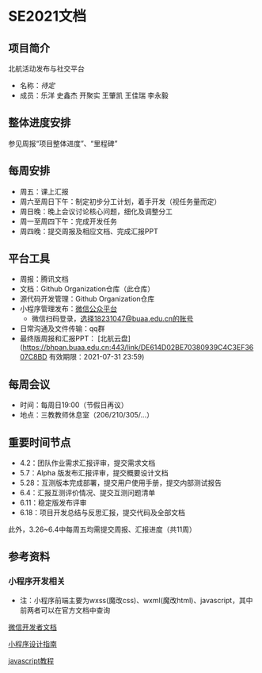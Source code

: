 # SE2021文档



## 项目简介
北航活动发布与社交平台

* 名称：*待定*
* 成员：乐洋 史鑫杰 开聚实 王肇凯 王佳瑞 李永毅



## 整体进度安排

参见周报“项目整体进度”、“里程碑”



## 每周安排

* 周五：课上汇报
* 周六至周日下午：制定初步分工计划，着手开发（视任务量而定）
* 周日晚：晚上会议讨论核心问题，细化及调整分工
* 周一至周四下午：完成开发任务
* 周四晚：提交周报及相应文档、完成汇报PPT



## 平台工具

* 周报：腾讯文档
* 文档：Github Organization仓库（此仓库）
* 源代码开发管理：Github Organization仓库
* 小程序管理发布：[微信公众平台](https://mp.weixin.qq.com/)
  * 微信扫码登录，选择18231047@buaa.edu.cn的账号
* 日常沟通及文件传输：qq群
* 最终版周报和汇报PPT： [北航云盘](https://bhpan.buaa.edu.cn:443/link/DE614D02BE70380939C4C3EF3607C8BD 有效期限：2021-07-31 23:59)



## 每周会议

* 时间：每周日19:00（节假日再议）
* 地点：三教教师休息室（206/210/305/...）



## 重要时间节点

* 4.2：团队作业需求汇报评审，提交需求文档
* 5.7：Alpha 版发布汇报评审，提交概要设计文档
* 5.28：互测版本完成部署，提交用户使用手册，提交内部测试报告
* 6.4：汇报互测评价情况、提交互测问题清单
* 6.11：稳定版发布评审
* 6.18：项目开发总结与反思汇报，提交代码及全部文档

此外，3.26~6.4中每周五均需提交周报、汇报进度（共11周）

## 参考资料

### 小程序开发相关

* 注：小程序前端主要为wxss(魔改css)、wxml(魔改html)、javascript，其中前两者可以在官方文档中查询

[微信开发者文档](https://developers.weixin.qq.com/miniprogram/dev/framework/)

[小程序设计指南](https://developers.weixin.qq.com/miniprogram/design/)

[javascript教程](https://www.runoob.com/js/js-tutorial.html)
